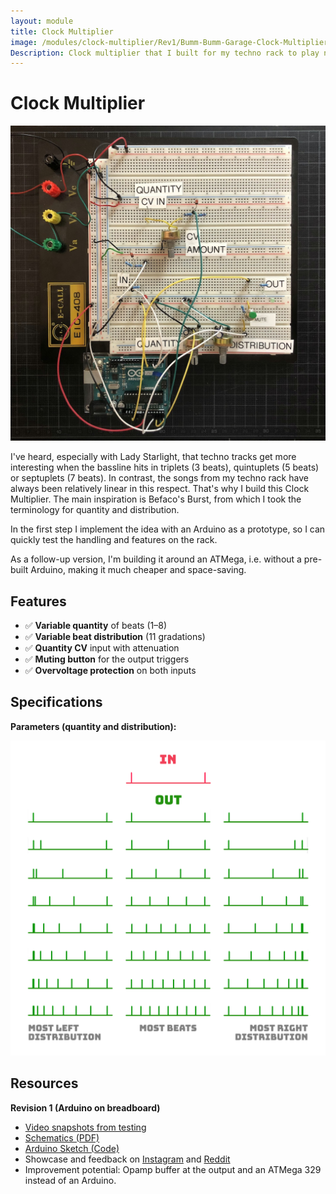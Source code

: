 ```yaml
---
layout: module
title: Clock Multiplier
image: /modules/clock-multiplier/Rev1/Bumm-Bumm-Garage-Clock-Multiplier-Rev1-Breadboard.jpg
Description: Clock multiplier that I built for my techno rack to play non-linear accented triplets, quintuplets or septuplets.
---
```


# Clock Multiplier

![](Rev1/Bumm-Bumm-Garage-Clock-Multiplier-Rev1-Breadboard.jpg)

I've heard, especially with Lady Starlight, that techno tracks get more interesting when the bassline hits in triplets (3 beats), quintuplets (5 beats) or septuplets (7 beats). In contrast, the songs from my techno rack have always been relatively linear in this respect. That's why I build this Clock Multiplier. The main inspiration is Befaco's Burst, from which I took the terminology for quantity and distribution.

In the first step I implement the idea with an Arduino as a prototype, so I can quickly test the handling and features on the rack.

As a follow-up version, I'm building it around an ATMega, i.e. without a pre-built Arduino, making it much cheaper and space-saving.

## Features

* ✅ **Variable quantity** of beats (1–8)
* ✅ **Variable beat distribution** (11 gradations)
* ✅ **Quantity CV** input with attenuation
* ✅ **Muting button** for the output triggers
* ✅ **Overvoltage protection** on both inputs

## Specifications

**Parameters (quantity and distribution):**

![](Bumm-Bumm-Garage-Clock-Multiplier-Parameters.png)

## Resources

**Revision 1 (Arduino on breadboard)**

* [Video snapshots from testing](https://www.youtube.com/watch?v=SXv_L24jIZk)
* [Schematics (PDF)](Rev1/Bumm-Bumm-Garage-Clock-Multiplier-Rev1-Schematic.pdf)
* [Arduino Sketch (Code)](https://github.com/bummbummgarage/bummbummgarage.github.io/blob/main/modules/clock-multiplier/Rev1/clock-multiplier/clock-multiplier.ino)
* Showcase and feedback on [Instagram](https://www.instagram.com/p/CZ1NLhLM4i7/) and [Reddit](https://www.reddit.com/r/synthdiy/comments/spvbwu/clock_multiplier_with_variable_trigger/)
* Improvement potential: Opamp buffer at the output and an ATMega 329 instead of an Arduino.

<!--

## Testing / Use cases

* from 1khz to 9khz? -> https://www.reddit.com/r/synthdiy/comments/spvbwu/comment/hwhrxm8/?utm_source=share&utm_medium=web2x&context=3 und Rückmeldung geben.

  

## TODOs

* PCB und Panel setzen
  * Idiotensichere Labels an den ISP.
  * Beschriftung, Logos etc.
  * Panel setzen
  * Übereinander legen
* Schematic auf Git sichern
* Kram bestellen
* Reverse Polarity Protection testen, Hardcore Test.
* Use Cases finden
  * Fünftel Bass line über einen Takt
* (Startup Sequence einbauen -> Morse Code)
* Lösen: LEDs leuchten, wenn kein Trigger IN kommt. Soll nicht.

### Features:

* Offene Schnittstelle am Modul, wenn man es hacken möchte für eigene Programme.
* Mute

### ATMega Standalone

* Build an Arduino:
  * https://www.instructables.com/Build-an-Arduino/
  * https://www.instructables.com/Build-Your-Own-Arduino/
  * https://duckduckgo.com/?q=build+an+arduino&ia=web
* Arduino Uno to ATmega328 - Shrinking your Arduino Projects: https://www.youtube.com/watch?v=Sww1mek5rHU

## Resources

* **Wolles How-To**  (https://wolles-elektronikkiste.de/atmega328p-standalone-betreiben#Anker3, shorted, and done with AVR Pocket Programmer and an ATMega328P-PU):
  * Choose "Tools > Board > Arduino Uno"
  * Choose "Tools > Programmer > USBtinyISP"
  * Click "Tools > Programmer > Burn Bootloader"
  * Upload sketch via "Sketch > Upload Using Programmer"
* **ATMega Digital and Analog Pins**: https://www.componentsinfo.com/atmega328p-pinout-configuration-datasheet/
* **Overvoltage Protection:**
  * https://forum.arduino.cc/t/12v-to-arduino-pin-zener-diode/529876/2#msg3759664

## Fragen

* Wie bekomme ich den ISP Programmer drauf (dann mit Strom oder ohne)?
  * ISP and power supply
* Welche Decoupling Caps für den ATMega mit dem uA7805?

-->
